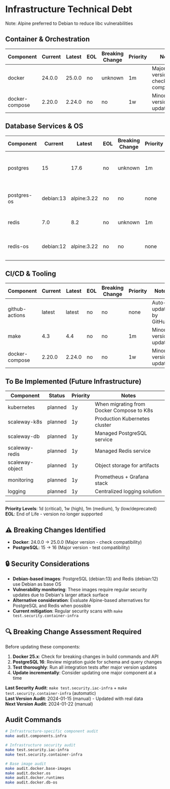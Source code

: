 # Infrastructure Technical Debt

Note: Alpine preferred to Debian to reduce libc vulnerabilities

## Container & Orchestration
| Component | Current | Latest | EOL | Breaking Change | Priority | Notes |
|-----------|---------|--------|-----|-----------------|----------|-------|
| docker | 24.0.0 | 25.0.0 | no | unknown | 1m | Major version - check compatibility |
| docker-compose | 2.20.0 | 2.24.0 | no | no | 1w | Minor version updates |

## Database Services & OS
| Component | Current | Latest | EOL | Breaking Change | Priority | Notes |
|-----------|---------|--------|-----|-----------------|----------|-------|
| postgres | 15 | 17.6 | no | unknown | 1m | Major version - test compatibility, 18 is in beta |
| postgres-os | debian:13 | alpine:3.22 | no | no | none | Migrate to alpine to reduce vuln scope |
| redis | 7.0 | 8.2 | no | unknown | 1m | Minor version update |
| redis-os | debian:12 | alpine:3.22 | no | no | none | Migrate to alpine to reduce vuln scope |

## CI/CD & Tooling
| Component | Current | Latest | EOL | Breaking Change | Priority | Notes |
|-----------|---------|--------|-----|-----------------|----------|-------|
| github-actions | latest | latest | no | no | none | Auto-updated by GitHub |
| make | 4.3 | 4.4 | no | no | 1m | Minor version update |
| docker-compose | 2.20.0 | 2.24.0 | no | no | 1w | Minor version updates |

## To Be Implemented (Future Infrastructure)
| Component | Status | Priority | Notes |
|-----------|--------|----------|-------|
| kubernetes | planned | 1y | When migrating from Docker Compose to K8s |
| scaleway-k8s | planned | 1y | Production Kubernetes cluster |
| scaleway-db | planned | 1y | Managed PostgreSQL service |
| scaleway-redis | planned | 1y | Managed Redis service |
| scaleway-object | planned | 1y | Object storage for artifacts |
| monitoring | planned | 1y | Prometheus + Grafana stack |
| logging | planned | 1y | Centralized logging solution |

---

**Priority Levels**: 1d (critical), 1w (high), 1m (medium), 1y (low/deprecated)  
**EOL**: End of Life - version no longer supported

## ⚠️ Breaking Changes Identified
- **Docker**: 24.0.0 → 25.0.0 (Major version - check compatibility)
- **PostgreSQL**: 15 → 16 (Major version - test compatibility)

## 🔒 Security Considerations
- **Debian-based images**: PostgreSQL (debian:13) and Redis (debian:12) use Debian as base OS
- **Vulnerability monitoring**: These images require regular security updates due to Debian's larger attack surface
- **Alternative consideration**: Evaluate Alpine-based alternatives for PostgreSQL and Redis when possible
- **Current mitigation**: Regular security scans with `make test.security.container-infra`

## 🔍 Breaking Change Assessment Required
Before updating these components:
1. **Docker 25.x**: Check for breaking changes in build commands and API
2. **PostgreSQL 16**: Review migration guide for schema and query changes
3. **Test thoroughly**: Run all integration tests after major version updates
4. **Update incrementally**: Consider updating one major component at a time

**Last Security Audit**: `make test.security.iac-infra` + `make test.security.container-infra` (automatic)  
**Last Version Audit**: 2024-01-15 (manual) - Updated with real data  
**Next Version Audit**: 2024-01-22 (manual)

## Audit Commands
```bash
# Infrastructure-specific component audit
make audit.components.infra

# Infrastructure security audit
make test.security.iac-infra
make test.security.container-infra

# Base image audit
make audit.docker.base-images
make audit.docker.os
make audit.docker.runtimes
make audit.docker.db-os
```
